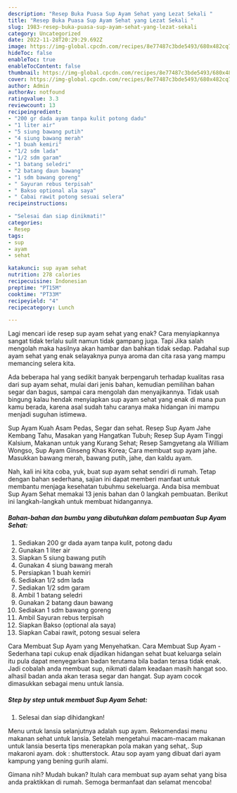 ```yaml
---
description: "Resep Buka Puasa Sup Ayam Sehat yang Lezat Sekali "
title: "Resep Buka Puasa Sup Ayam Sehat yang Lezat Sekali "
slug: 1983-resep-buka-puasa-sup-ayam-sehat-yang-lezat-sekali
category: Uncategorized
date: 2022-11-28T20:29:29.692Z
image: https://img-global.cpcdn.com/recipes/8e77487c3bde5493/680x482cq70/sup-ayam-sehat-foto-resep-utama.jpg
hideToc: false
enableToc: true
enableTocContent: false
thumbnail: https://img-global.cpcdn.com/recipes/8e77487c3bde5493/680x482cq70/sup-ayam-sehat-foto-resep-utama.jpg
cover: https://img-global.cpcdn.com/recipes/8e77487c3bde5493/680x482cq70/sup-ayam-sehat-foto-resep-utama.jpg
author: Admin
authorAv: notfound
ratingvalue: 3.3
reviewcount: 13
recipeingredient:
- "200 gr dada ayam tanpa kulit potong dadu"
- "1 liter air"
- "5 siung bawang putih"
- "4 siung bawang merah"
- "1 buah kemiri"
- "1/2 sdm lada"
- "1/2 sdm garam"
- "1 batang seledri"
- "2 batang daun bawang"
- "1 sdm bawang goreng"
- " Sayuran rebus terpisah"
- " Bakso optional ala saya"
- " Cabai rawit potong sesuai selera"
recipeinstructions:

- "Selesai dan siap dinikmati!"
categories:
- Resep
tags:
- sup
- ayam
- sehat

katakunci: sup ayam sehat 
nutrition: 278 calories
recipecuisine: Indonesian
preptime: "PT15M"
cooktime: "PT33M"
recipeyield: "4"
recipecategory: Lunch

---
```



Lagi mencari ide resep sup ayam sehat yang enak? Cara menyiapkannya sangat tidak terlalu sulit namun tidak gampang juga. Tapi Jika salah mengolah maka hasilnya akan hambar dan bahkan tidak sedap. Padahal sup ayam sehat yang enak selayaknya punya aroma dan cita rasa yang mampu memancing selera kita.


Ada beberapa hal yang sedikit banyak berpengaruh terhadap kualitas rasa dari sup ayam sehat, mulai dari jenis bahan, kemudian pemilihan bahan segar dan bagus, sampai cara mengolah dan menyajikannya. Tidak usah bingung kalau hendak menyiapkan sup ayam sehat yang enak di mana pun kamu berada, karena asal sudah tahu caranya maka hidangan ini mampu menjadi suguhan istimewa.

Sup Ayam Kuah Asam Pedas, Segar dan sehat. Resep Sup Ayam Jahe Kembang Tahu, Masakan yang Hangatkan Tubuh; Resep Sup Ayam Tinggi Kalsium, Makanan untuk yang Kurang Sehat; Resep Samgyetang ala William Wongso, Sup Ayam Ginseng Khas Korea; Cara membuat sup ayam jahe. Masukkan bawang merah, bawang putih, jahe, dan kaldu ayam.


Nah, kali ini kita coba, yuk, buat sup ayam sehat sendiri di rumah. Tetap dengan bahan sederhana, sajian ini dapat memberi manfaat untuk membantu menjaga kesehatan tubuhmu sekeluarga. Anda bisa membuat Sup Ayam Sehat memakai 13 jenis bahan dan 0 langkah pembuatan. Berikut ini langkah-langkah untuk membuat hidangannya.

<!--inarticleads1-->

##### Bahan-bahan dan bumbu yang dibutuhkan dalam pembuatan Sup Ayam Sehat:

1. Sediakan 200 gr dada ayam tanpa kulit, potong dadu
1. Gunakan 1 liter air
1. Siapkan 5 siung bawang putih
1. Gunakan 4 siung bawang merah
1. Persiapkan 1 buah kemiri
1. Sediakan 1/2 sdm lada
1. Sediakan 1/2 sdm garam
1. Ambil 1 batang seledri
1. Gunakan 2 batang daun bawang
1. Sediakan 1 sdm bawang goreng
1. Ambil  Sayuran rebus terpisah
1. Siapkan  Bakso (optional ala saya)
1. Siapkan  Cabai rawit, potong sesuai selera


Cara Membuat Sup Ayam yang Menyehatkan. Cara Membuat Sup Ayam - Sederhana tapi cukup enak dijadikan hidangan sehat buat keluarga selain itu pula dapat menyegarkan badan terutama bila badan terasa tidak enak. Jadi cobalah anda membuat sup, nikmati dalam keadaan masih hangat soo. alhasil badan anda akan terasa segar dan hangat. Sup ayam cocok dimasukkan sebagai menu untuk lansia. 

<!--inarticleads2-->

##### Step by step untuk membuat Sup Ayam Sehat:


1. Selesai dan siap dihidangkan!

Menu untuk lansia selanjutnya adalah sup ayam. Rekomendasi menu makanan sehat untuk lansia. Setelah mengetahui macam-macam makanan untuk lansia beserta tips menerapkan pola makan yang sehat,. Sup makaroni ayam. dok : shutterstock. Atau sop ayam yang dibuat dari ayam kampung yang bening gurih alami. 

Gimana nih? Mudah bukan? Itulah cara membuat sup ayam sehat yang bisa anda praktikkan di rumah. Semoga bermanfaat dan selamat mencoba!
